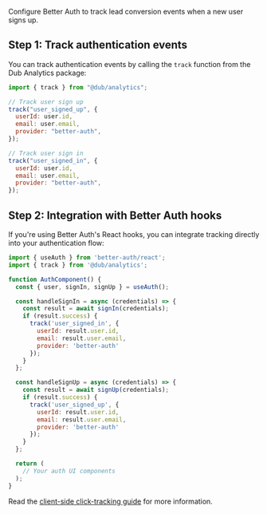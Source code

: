 Configure Better Auth to track lead conversion events when a new user signs up.

## Step 1: Track authentication events

You can track authentication events by calling the `track` function from the Dub Analytics package:

```javascript 
import { track } from "@dub/analytics";

// Track user sign up
track("user_signed_up", {
  userId: user.id,
  email: user.email,
  provider: "better-auth",
});

// Track user sign in
track("user_signed_in", {
  userId: user.id,
  email: user.email,
  provider: "better-auth",
});
```

## Step 2: Integration with Better Auth hooks

If you're using Better Auth's React hooks, you can integrate tracking directly into your authentication flow:

```javascript
import { useAuth } from 'better-auth/react';
import { track } from '@dub/analytics';

function AuthComponent() {
  const { user, signIn, signUp } = useAuth();

  const handleSignIn = async (credentials) => {
    const result = await signIn(credentials);
    if (result.success) {
      track('user_signed_in', {
        userId: result.user.id,
        email: result.user.email,
        provider: 'better-auth'
      });
    }
  };

  const handleSignUp = async (credentials) => {
    const result = await signUp(credentials);
    if (result.success) {
      track('user_signed_up', {
        userId: result.user.id,
        email: result.user.email,
        provider: 'better-auth'
      });
    }
  };

  return (
    // Your auth UI components
  );
}
```

Read the [client-side click-tracking guide](https://dub.co/docs/sdks/client-side/features/client-side-click-tracking) for more information.

